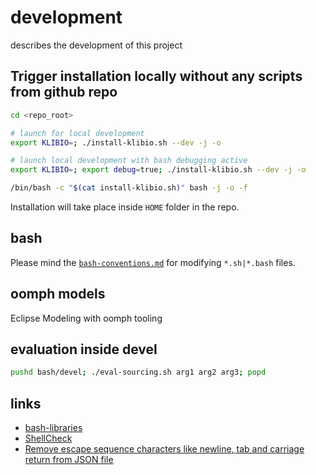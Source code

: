 # development

describes the development of this project

## Trigger installation locally without any scripts from github repo

```bash
cd <repo_root>

# launch for local development
export KLIBIO=; ./install-klibio.sh --dev -j -o

# launch local development with bash debugging active
export KLIBIO=; export debug=true; ./install-klibio.sh --dev -j -o

/bin/bash -c "$(cat install-klibio.sh)" bash -j -o -f

```

Installation will take place inside `HOME` folder in the repo.

## bash

Please mind the [`bash-conventions.md`](bash-conventions.md) for modifying `*.sh|*.bash` files.

## oomph models

Eclipse Modeling with oomph tooling

## evaluation inside devel

```bash
pushd bash/devel; ./eval-sourcing.sh arg1 arg2 arg3; popd
```

## links

 * [bash-libraries](https://github.com/juan131/bash-libraries)
 * [ShellCheck](https://www.shellcheck.net/)
 * [Remove escape sequence characters like newline, tab and carriage return from JSON file](https://stackoverflow.com/a/40322380)